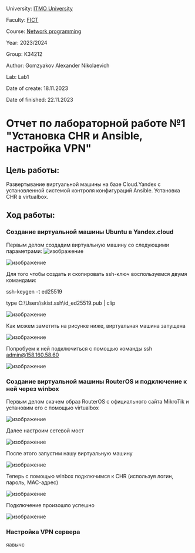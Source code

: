 University: [ITMO University](https://itmo.ru/ru/)

Faculty: [FICT](https://fict.itmo.ru)

Course: [Network programming](https://github.com/itmo-ict-faculty/network-programming)

Year: 2023/2024

Group: K34212

Author: Gomzyakov Alexander Nikolaevich

Lab: Lab1

Date of create: 18.11.2023

Date of finished: 22.11.2023

# Отчет по лабораторной работе №1 "Установка CHR и Ansible, настройка VPN" #

## Цель работы: ##
Развертывание виртуальной машины на базе Cloud.Yandex c установленной системой контроля конфигураций Ansible. Установка CHR в virtualbox.

## Ход работы: ##

### Создание виртуальной машины Ubuntu в Yandex.cloud ###
Первым делом создадим виртуальную машину со следующими параметрами:
![изображение](https://github.com/fiji6479/2023_2024-network_programming-k34212-gomzyakov_a_n/assets/71012423/c69f88e4-e54e-4ee9-abfd-949d8b6533f7)

![изображение](https://github.com/fiji6479/2023_2024-network_programming-k34212-gomzyakov_a_n/assets/71012423/afeae0d4-ad06-444f-886a-71449c86b2ea)

Для того чтобы создать и скопировать ssh-ключ воспользуемся двумя командами:


ssh-keygen -t ed25519 


type C:\Users\skist\.ssh\id_ed25519.pub | clip

![изображение](https://github.com/fiji6479/2023_2024-network_programming-k34212-gomzyakov_a_n/assets/71012423/9c24f515-bf49-42ec-aa78-beeaca2e72a9)

Как можем заметить на рисунке ниже, виртуальная машина запущена

![изображение](https://github.com/fiji6479/2023_2024-network_programming-k34212-gomzyakov_a_n/assets/71012423/6f3cacdf-5dbd-48cd-bb92-07884fd71a01)


Попробуем к ней подключиться с помощью команды ssh admin@158.160.58.60

![изображение](https://github.com/fiji6479/2023_2024-network_programming-k34212-gomzyakov_a_n/assets/71012423/cc6a61e7-80f8-4552-8564-2db148846d40)

### Создание виртуальной машины RouterOS и подключение к ней через winbox ###
Первым делом скачем образ RouterOS с официального сайта MikroTik и установим его с помощью virtualbox

![изображение](https://github.com/fiji6479/2023_2024-network_programming-k34212-gomzyakov_a_n/assets/71012423/42ab814c-cf6d-4a2f-a3db-4a8b96d066fd)

Далее настроим сетевой мост

![изображение](https://github.com/fiji6479/2023_2024-network_programming-k34212-gomzyakov_a_n/assets/71012423/9cada01c-2e45-401e-82de-e54f4ce7435c)

После этого запустим нашу виртуальную машину 

![изображение](https://github.com/fiji6479/2023_2024-network_programming-k34212-gomzyakov_a_n/assets/71012423/29824f76-b969-4331-a64e-1cd9fcd65130)

Теперь с помощью winbox подключимся к CHR (используя логин, пароль, MAC-адрес)

![изображение](https://github.com/fiji6479/2023_2024-network_programming-k34212-gomzyakov_a_n/assets/71012423/0fa80880-d35c-4554-8c91-d831b3370b54)

Подключение произошло успешно 

![изображение](https://github.com/fiji6479/2023_2024-network_programming-k34212-gomzyakov_a_n/assets/71012423/407182e5-1d46-40c4-b10c-72387cf5dcda)

### Настройка VPN сервера ###


яавычс
